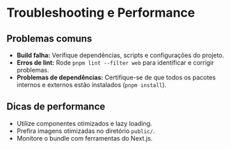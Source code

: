 # Troubleshooting e Performance

## Problemas comuns

- **Build falha:** Verifique dependências, scripts e configurações do projeto.
- **Erros de lint:** Rode `pnpm lint --filter web` para identificar e corrigir problemas.
- **Problemas de dependências:** Certifique-se de que todos os pacotes internos e externos estão instalados (`pnpm install`).

## Dicas de performance

- Utilize componentes otimizados e lazy loading.
- Prefira imagens otimizadas no diretório `public/`.
- Monitore o bundle com ferramentas do Next.js.
